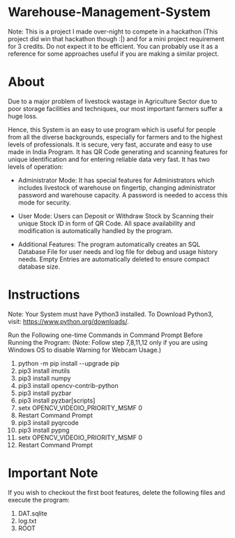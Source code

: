 # Warehouse-Management-System
Note: This is a project I made over-night to compete in a hackathon (This project did win that hackathon though :|) and for a mini project requirement for 3 credits. Do not expect it to be efficient. You can probably use it as a reference for some approaches useful if you are making a similar project.

# About
Due to a major problem of livestock wastage in Agriculture Sector due to poor storage facilities and techniques, our most important farmers suffer a huge loss.

Hence, this System is an easy to use program which is useful for people from all the diverse backgrounds, especially for farmers and to the highest levels of professionals. It is secure, very fast, accurate and easy to use made in India Program. It has QR Code generating and scanning features for unique identification and for entering reliable data very fast. It has two levels of operation:

* Administrator Mode: It has special features for Administrators which includes livestock of warehouse on fingertip, changing administrator password and warehouse capacity. A password is needed to access this mode for security.

* User Mode: Users can Deposit or Withdraw Stock by Scanning their unique Stock ID in form of QR Code. All space availability and modification is automatically handled by the program.

* Additional Features: The program automatically creates an SQL Database File for user needs and log file for debug and usage history needs. Empty Entries are automatically deleted to ensure compact database size.

# Instructions
Note: Your System must have Python3 installed. To Download Python3, visit: https://www.python.org/downloads/.

Run the Following one-time Commands in Command Prompt Before Running the Program: (Note: Follow step 7,8,11,12 only if you are using Windows OS to disable Warning for Webcam Usage.)

1. python -m pip install --upgrade pip
1. pip3 install imutils
1. pip3 install numpy
1. pip3 install opencv-contrib-python
1. pip3 install pyzbar
1. pip3 install pyzbar[scripts]
1. setx OPENCV_VIDEOIO_PRIORITY_MSMF 0		
1. Restart Command Prompt
1. pip3 install pyqrcode
1. pip3 install pypng
1. setx OPENCV_VIDEOIO_PRIORITY_MSMF 0	
1. Restart Command Prompt

# Important Note

If you wish to checkout the first boot features, delete the following files and execute the program:

1. DAT.sqlite
1. log.txt
1. ROOT
